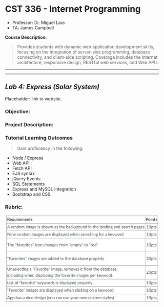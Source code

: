 # CST 336 - Internet Programming

- Professor: Dr. Miguel Lara
- TA: James Campbell

**Course Description:**

> Provides students with dynamic web application development skills, focusing on the integration of server-side programming, database connectivity, and client-side scripting. Coverage includes the Internet architecture, responsive design, RESTful web services, and Web APIs.
> <br>

---

---

## _Lab 4: Express (Solar System)_

Placeholder: link to website.

### **Objective:**

> 

### **Project Description:**

> 

### **Tutorial Learning Outcomes**
> Gain proficiency in the following:

- Node / Express
- Web API
- Fetch API
- EJS syntax
- jQuery Events
- SQL Statements
- Express and MySQL Integration
- Bootstrap and CSS

### **Rubric:**
![rubric](/documentation/rubric.JPG)

